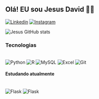 ## Olá! EU sou Jesus David 🤜🤛

[![Linkedin](https://img.shields.io/badge/LinkedIn-0077B5?style=for-the-badge&logo=linkedin&logoColor=white)](https://www.linkedin.com/in/jssdavid/)
[![Instagram](https://img.shields.io/badge/Instagram-E4405F?style=for-the-badge&logo=instagram&logoColor=white)](https://instagram.com/david_lbrito)


![Jesus GitHub stats](https://github-readme-stats.vercel.app/api?username=jesus-david22&show_icons=true&theme=dark)


### Tecnologias 
<div style="display: inline_block"><br/>
<img align="center" alt="Python" src="https://img.shields.io/badge/Python-14354C?style=for-the-badge&logo=python&logoColor=white"/>
<img align="center" alt="R" src="https://img.shields.io/badge/R-276DC3?style=for-the-badge&logo=r&logoColor=white"/>  
<img align="center" alt="MySQL" src="https://img.shields.io/badge/MySQL-00000F?style=for-the-badge&logo=mysql&logoColor=white"/>
<img align="center" alt="Excel" src="https://img.shields.io/badge/Microsoft_Excel-217346?style=for-the-badge&logo=microsoft-excel&logoColor=white"/>
<img align="center" alt="Git" src="https://img.shields.io/badge/GIT-E44C30?style=for-the-badge&logo=git&logoColor=white"/>
</div>

#### Estudando atualmente

<div style="display: inline_block"><br/>
<img align="center" alt="Flask" src="https://img.shields.io/badge/Flask-000000?style=for-the-badge&logo=flask&logoColor=white"/>
<img align="center" alt="Flask" src="https://img.shields.io/badge/SAP-0FAAFF?style=for-the-badge&logo=sap&logoColor=white"/>
</div>

